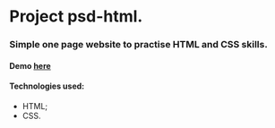 #  Project psd-html.

###  Simple one page website to practise HTML and CSS skills.

#### Demo [here](https://github.com/antonsaf18/psd-html)

####  Technologies used:
-  HTML;
-  CSS.
